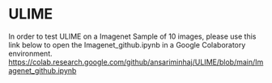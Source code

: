 # ULIME
In order to test ULIME on a Imagenet Sample of 10 images, please use this link below to open the Imagenet_github.ipynb in a Google Colaboratory environment.
https://colab.research.google.com/github/ansariminhaj/ULIME/blob/main/Imagenet_github.ipynb 
